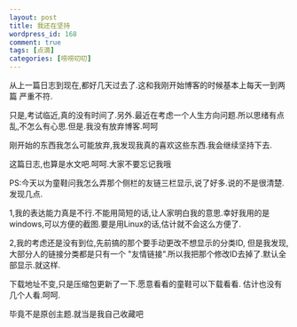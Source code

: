 ```yaml
--- 
layout: post
title: 我还在坚持
wordpress_id: 168
comment: true
tags: [点滴]
categories: [唠唠叨叨]
---
```

从上一篇日志到现在,都好几天过去了.这和我刚开始博客的时候基本上每天一到两篇 严重不符.

只是,考试临近,真的没有时间了.另外.最近在考虑一个人生方向问题.所以思绪有点乱,不怎么有心思.但是.我没有放弃博客.呵呵

刚开始的东西我怎么可能放弃,我发现我真的喜欢这些东西.我会继续坚持下去.

这篇日志,也算是水文吧.呵呵.大家不要忘记我哦

PS:今天以为童鞋问我怎么弄那个侧栏的友链三栏显示,说了好多.说的不是很清楚.
发现几点.

1,我的表达能力真是不行.不能用简短的话,让人家明白我的意思.幸好我用的是windows,可以方便的截图.要是用Linux的话,估计就不会这么方便了.

2,我的考虑还是没有到位,先前搞的那个要手动更改不想显示的分类ID, 但是我发现,大部分人的链接分类都是只有一个 "友情链接".所以我把那个修改ID去掉了.默认全部显示.就这样. 

下载地址不变,只是压缩包更新了一下.愿意看看的童鞋可以下载看看. 估计也没有几个人看.呵呵.

毕竟不是原创主题.就当是我自己收藏吧
